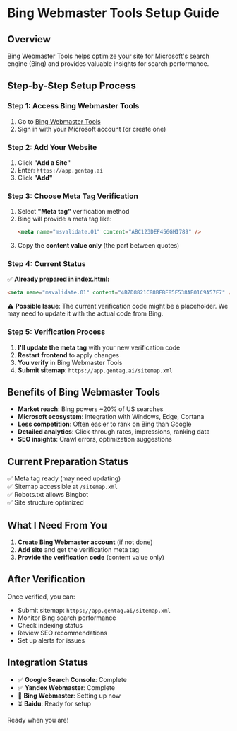 # Bing Webmaster Tools Setup Guide

## Overview
Bing Webmaster Tools helps optimize your site for Microsoft's search engine (Bing) and provides valuable insights for search performance.

## Step-by-Step Setup Process

### Step 1: Access Bing Webmaster Tools
1. Go to [Bing Webmaster Tools](https://www.bing.com/toolbox/webmaster/)
2. Sign in with your Microsoft account (or create one)

### Step 2: Add Your Website
1. Click **"Add a Site"**
2. Enter: `https://app.gentag.ai`
3. Click **"Add"**

### Step 3: Choose Meta Tag Verification
1. Select **"Meta tag"** verification method
2. Bing will provide a meta tag like:
   ```html
   <meta name="msvalidate.01" content="ABC123DEF456GHI789" />
   ```
3. Copy the **content value only** (the part between quotes)

### Step 4: Current Status
✅ **Already prepared in index.html:**
```html
<meta name="msvalidate.01" content="4B7D8821C88BEBE85F538AB01C9A57F7" />
```

⚠️ **Possible Issue**: The current verification code might be a placeholder. We may need to update it with the actual code from Bing.

### Step 5: Verification Process
1. **I'll update the meta tag** with your new verification code
2. **Restart frontend** to apply changes
3. **You verify** in Bing Webmaster Tools
4. **Submit sitemap**: `https://app.gentag.ai/sitemap.xml`

## Benefits of Bing Webmaster Tools
- **Market reach**: Bing powers ~20% of US searches
- **Microsoft ecosystem**: Integration with Windows, Edge, Cortana
- **Less competition**: Often easier to rank on Bing than Google
- **Detailed analytics**: Click-through rates, impressions, ranking data
- **SEO insights**: Crawl errors, optimization suggestions

## Current Preparation Status
✅ Meta tag ready (may need updating)  
✅ Sitemap accessible at `/sitemap.xml`  
✅ Robots.txt allows Bingbot  
✅ Site structure optimized  

## What I Need From You
1. **Create Bing Webmaster account** (if not done)
2. **Add site** and get the verification meta tag
3. **Provide the verification code** (content value only)

## After Verification
Once verified, you can:
- Submit sitemap: `https://app.gentag.ai/sitemap.xml`
- Monitor Bing search performance
- Check indexing status
- Review SEO recommendations
- Set up alerts for issues

## Integration Status
- ✅ **Google Search Console**: Complete
- ✅ **Yandex Webmaster**: Complete  
- 🔄 **Bing Webmaster**: Setting up now
- ⏳ **Baidu**: Ready for setup

Ready when you are!
